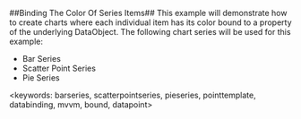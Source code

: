 ##Binding The Color Of Series Items##
This example will demonstrate how to create charts where each individual item has its color bound to a property of the underlying DataObject.
The following chart series will be used for this example:

  - Bar Series
  - Scatter Point Series
  - Pie Series

<keywords: barseries, scatterpointseries, pieseries, pointtemplate, databinding, mvvm, bound, datapoint>